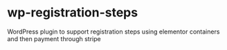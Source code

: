 # wp-registration-steps
WordPress plugin to support registration steps using elementor containers and then payment through stripe
